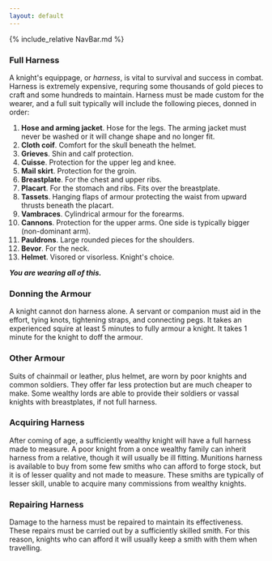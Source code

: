 ```yaml
---
layout: default
---
```


{% include_relative NavBar.md %}

### Full Harness
A knight's equippage, or _harness_, is vital to survival and success in combat. 
Harness is extremely expensive, requring some thousands of gold pieces to craft and some hundreds to maintain.
Harness must be made custom for the wearer, and a full suit typically will include the following pieces, donned in order:

1. **Hose and arming jacket**. Hose for the legs. The arming jacket must never be washed or it will change shape and no longer fit.
2. **Cloth coif**. Comfort for the skull beneath the helmet.
3. **Grieves**. Shin and calf protection.
4. **Cuisse**. Protection for the upper leg and knee.
5. **Mail skirt**. Protection for the groin.
6. **Breastplate**. For the chest and upper ribs.
7. **Placart**. For the stomach and ribs. Fits over the breastplate.
8. **Tassets**. Hanging flaps of armour protecting the waist from upward thrusts beneath the placart.
9. **Vambraces**. Cylindrical armour for the forearms.
10. **Cannons**. Protection for the upper arms. One side is typically bigger (non-dominant arm).
11. **Pauldrons**. Large rounded pieces for the shoulders.
12. **Bevor**. For the neck.
13. **Helmet**. Visored or visorless. Knight's choice.

_**You are wearing all of this.**_

### Donning the Armour
A knight cannot don harness alone. A servant or companion must aid in the effort, tying knots, tightening straps, and connecting pegs. 
It takes an experienced squire at least 5 minutes to fully armour a knight. It takes 1 minute for the knight to doff the armour.

### Other Armour
Suits of chainmail or leather, plus helmet, are worn by poor knights and common soldiers. They offer far less protection but are much cheaper to make.
Some wealthy lords are able to provide their soldiers or vassal knights with breastplates, if not full harness.

### Acquiring Harness
After coming of age, a sufficiently wealthy knight will have a full harness made to measure. A poor knight from a once wealthy family can inherit harness
from a relative, though it will usually be ill fitting. Munitions harness is available to buy from some few smiths who can afford to forge stock, but 
it is of lesser quality and not made to measure. These smiths are typically of lesser skill, unable to acquire many commissions from wealthy knights.

### Repairing Harness
Damage to the harness must be repaired to maintain its effectiveness. These repairs must be carried out by a sufficiently skilled smith. For this reason,
knights who can afford it will usually keep a smith with them when travelling.
